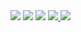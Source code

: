 <body>

<img src= "./Resource/page-image-1.png">
<img src= "./Resource/page-image-2.png">
<img src= "./Resource/page-image-3.png">
<a href="bitbyte.playkeyboard://theme.plkey.app/theme/PLKEY0-L-113" id="link">
<img src="./Resource/page-image-4.png">
</a>
<img src= "./Resource/page-image-5.png">

<script>
function copyToClipboard() {
    
    const link = "bitbyte.playkeyboard://theme.plkey.app/theme/PLKEY0-L-113";
    navigator.clipboard.writeText(link).then(function() {
        alert('링크가 클립보드에 복사되었습니다: ' + link);
    }, function(err) {
        console.error('클립보드에 복사하는 중 문제가 발생했습니다.', err);
    });
}
</script>

<script>

  (function(){var w=window;if(w.ChannelIO){return w.console.error("ChannelIO script included twice.");}var ch=function(){ch.c(arguments);};ch.q=[];ch.c=function(args){ch.q.push(args);};w.ChannelIO=ch;function l(){if(w.ChannelIOInitialized){return;}w.ChannelIOInitialized=true;var s=document.createElement("script");s.type="text/javascript";s.async=true;s.src="https://cdn.channel.io/plugin/ch-plugin-web.js";var x=document.getElementsByTagName("script")[0];if(x.parentNode){x.parentNode.insertBefore(s,x);}}if(document.readyState==="complete"){l();}else{w.addEventListener("DOMContentLoaded",l);w.addEventListener("load",l);}})();

    ChannelIO('boot', {
    "pluginKey": "a0e721d6-de54-49df-bb00-0a31ccda1eda"
  });

  ChannelIO('openSupportBot', supportBotId: "108098", message?: null)

</script>

</body>

<script>

  class ChannelService {
  loadScript() {
    (function(){var w=window;if(w.ChannelIO){return w.console.error("ChannelIO script included twice.");}var ch=function(){ch.c(arguments);};ch.q=[];ch.c=function(args){ch.q.push(args);};w.ChannelIO=ch;function l(){if(w.ChannelIOInitialized){return;}w.ChannelIOInitialized=true;var s=document.createElement("script");s.type="text/javascript";s.async=true;s.src="https://cdn.channel.io/plugin/ch-plugin-web.js";var x=document.getElementsByTagName("script")[0];if(x.parentNode){x.parentNode.insertBefore(s,x);}}if(document.readyState==="complete"){l();}else{w.addEventListener("DOMContentLoaded",l);w.addEventListener("load",l);}})();
  }

  boot(option, callback) {
    window.ChannelIO('boot', option, callback);
  }

  shutdown() {
    window.ChannelIO('shutdown');
  }

  showMessenger() {
    window.ChannelIO('showMessenger');
  }
  
  hideMessenger() {
    window.ChannelIO('hideMessenger');
  }

  openChat(chatId, message) {
    window.ChannelIO('openChat', chatId, message);
  }

  track(eventName, eventProperty) {
    window.ChannelIO('track', eventName, eventProperty);
  }
  
  onShowMessenger(callback) {
    window.ChannelIO('onShowMessenger', callback);
  }
  
  onHideMessenger(callback) {
    window.ChannelIO('onHideMessenger', callback);
  }
  
  onBadgeChanged(callback) {
    window.ChannelIO('onBadgeChanged', callback);
  }

  onChatCreated(callback) {
    window.ChannelIO('onChatCreated', callback);
  }

  onFollowUpChanged(callback) {
    window.ChannelIO('onFollowUpChanged', callback);
  }

  onUrlClicked(callback) {
    window.ChannelIO('onUrlClicked', callback);
  }

  clearCallbacks() {
    window.ChannelIO('clearCallbacks');
  }
  
  updateUser(userInfo, callback) {
    window.ChannelIO('updateUser', userInfo, callback);
  }

  addTags(tags, callback) {
    window.ChannelIO('addTags', tags, callback);
  }

  removeTags(tags, callback) {
    window.ChannelIO('removeTags', tags, callback);
  }

  setPage(page) {
    window.ChannelIO('setPage', page);
  }

  resetPage() {
    window.ChannelIO('resetPage');
  }

  showChannelButton() {
    window.ChannelIO('showChannelButton');
  }

  hideChannelButton() {
    window.ChannelIO('hideChannelButton');
  }

  setAppearance(appearance) {
    window.ChannelIO('setAppearance', appearance);
  }
}

export default new ChannelService();
</script>
